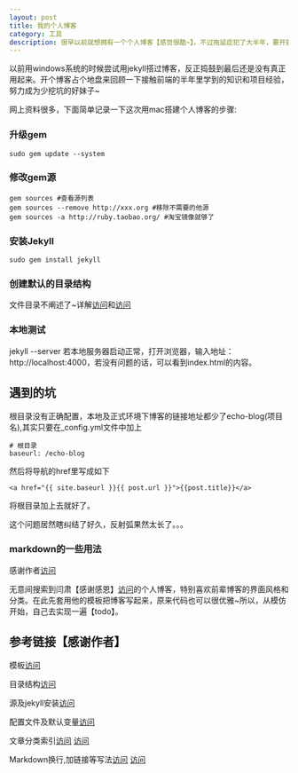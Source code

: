 ```yaml
---
layout: post
title: 我的个人博客
category: 工具
description: 很早以前就想拥有一个个人博客【感觉很酷~】，不过拖延症犯了大半年，要开启反省模式了~实习的半年时间里真的体会到，一个不会总结的程序员就是个臭棋篓子【就是说自己呢~】
---
```

以前用windows系统的时候尝试用jekyll搭过博客，反正捣鼓到最后还是没有真正用起来。开个博客占个地盘来回顾一下接触前端的半年里学到的知识和项目经验，努力成为少挖坑的好妹子~

网上资料很多，下面简单记录一下这次用mac搭建个人博客的步骤:

### 升级gem

	sudo gem update --system
### 修改gem源

	gem sources #查看源列表
	gem sources --remove http://xxx.org #移除不需要的他源
	gem sources -a http://ruby.taobao.org/ #淘宝镜像就够了
### 安装Jekyll
	
	sudo gem install jekyll
	
### 创建默认的目录结构
文件目录不阐述了~详解[访问](http://www.soimort.org/posts/101/)和[访问](http://bg.biedalian.com/2013/08/01/use-jekyll.html)
	
### 本地测试
jekyll --server 若本地服务器启动正常，打开浏览器，输入地址：http://localhost:4000，若没有问题的话，可以看到index.html的内容。	

## 遇到的坑
根目录没有正确配置，本地及正式环境下博客的链接地址都少了echo-blog(项目名),其实只要在_config.yml文件中加上
	
	# 根目录
	baseurl: /echo-blog

然后将导航的href里写成如下

	<a href="{{ site.baseurl }}{{ post.url }}">{{post.title}}</a>
将根目录加上去就好了。

这个问题居然瞎纠结了好久，反射弧果然太长了。。。

### markdown的一些用法
感谢作者[访问](http://equation85.github.io/blog/markdown-examples/)



无意间搜索到闫肃【感谢感恩】[访问](http://yansu.org/)的个人博客，特别喜欢前辈博客的界面风格和分类。在此先套用他的模板把博客写起来，原来代码也可以很优雅~所以，从模仿开始，自己去实现一遍【todo】。

## 参考链接【感谢作者】

模板[访问](http://yansu.org/)

目录结构[访问](http://jekyllcn.com/docs/github-pages/)

源及jekyll安装[访问](http://zhanglubing.github.io/2012-08-15/setup-jekyll-step-by-step.html)


配置文件及默认变量[访问](http://bg.biedalian.com/2013/08/01/use-jekyll.html)

文章分类索引[访问](http://blog.segmentfault.com/skyinlayer/1190000000406017) [访问](http://pchou.info/web-build/2013/01/09/build-github-blog-page-06.html)

Markdown换行,加链接等写法[访问](http://jekyllcn.com/docs/github-pages/)  [访问](http://wowubuntu.com/markdown/#p)




